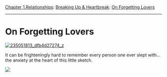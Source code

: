 [Chapter 1.Relationships](https://www.theschooloflife.com/thebookoflife/category/relationships/): [Breaking Up & Heartbreak](https://www.theschooloflife.com/thebookoflife/category/relationships/breaking-up-heartbreak/): [On Forgetting Lovers](https://www.theschooloflife.com/thebookoflife/on-forgetting-lovers/)

* * *

# On Forgetting Lovers

[![235051813_dfb4d27274_z](https://www.theschooloflife.com/thebookoflife/wp-content/uploads/2015/03/235051813_dfb4d27274_z.jpg)](http://www.thebookoflife.org/wp-content/uploads/2015/03/235051813_dfb4d27274_z.jpg)

It can be frighteningly hard to remember every person one ever slept with… the anxiety at the heart of this little sketch.

[![](https://img.youtube.com/vi/oGNg0FlSQAk/0.jpg)](https://www.youtube.com/embed/oGNg0FlSQAk '')
